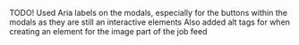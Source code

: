 TODO!
Used Aria labels on the modals, especially for the buttons within the modals as they are still an interactive elements
Also added alt tags for when creating an element for the image part of the job feed